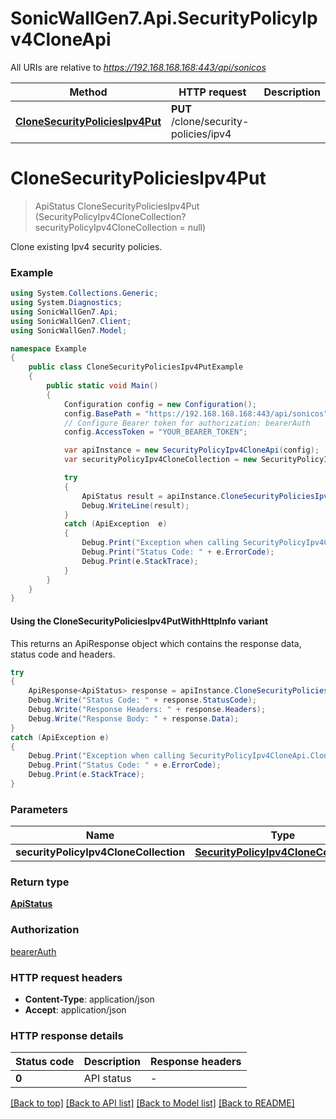# SonicWallGen7.Api.SecurityPolicyIpv4CloneApi

All URIs are relative to *https://192.168.168.168:443/api/sonicos*

| Method | HTTP request | Description |
|--------|--------------|-------------|
| [**CloneSecurityPoliciesIpv4Put**](SecurityPolicyIpv4CloneApi.md#clonesecuritypoliciesipv4put) | **PUT** /clone/security-policies/ipv4 |  |

<a id="clonesecuritypoliciesipv4put"></a>
# **CloneSecurityPoliciesIpv4Put**
> ApiStatus CloneSecurityPoliciesIpv4Put (SecurityPolicyIpv4CloneCollection? securityPolicyIpv4CloneCollection = null)



Clone existing Ipv4 security policies.

### Example
```csharp
using System.Collections.Generic;
using System.Diagnostics;
using SonicWallGen7.Api;
using SonicWallGen7.Client;
using SonicWallGen7.Model;

namespace Example
{
    public class CloneSecurityPoliciesIpv4PutExample
    {
        public static void Main()
        {
            Configuration config = new Configuration();
            config.BasePath = "https://192.168.168.168:443/api/sonicos";
            // Configure Bearer token for authorization: bearerAuth
            config.AccessToken = "YOUR_BEARER_TOKEN";

            var apiInstance = new SecurityPolicyIpv4CloneApi(config);
            var securityPolicyIpv4CloneCollection = new SecurityPolicyIpv4CloneCollection?(); // SecurityPolicyIpv4CloneCollection? |  (optional) 

            try
            {
                ApiStatus result = apiInstance.CloneSecurityPoliciesIpv4Put(securityPolicyIpv4CloneCollection);
                Debug.WriteLine(result);
            }
            catch (ApiException  e)
            {
                Debug.Print("Exception when calling SecurityPolicyIpv4CloneApi.CloneSecurityPoliciesIpv4Put: " + e.Message);
                Debug.Print("Status Code: " + e.ErrorCode);
                Debug.Print(e.StackTrace);
            }
        }
    }
}
```

#### Using the CloneSecurityPoliciesIpv4PutWithHttpInfo variant
This returns an ApiResponse object which contains the response data, status code and headers.

```csharp
try
{
    ApiResponse<ApiStatus> response = apiInstance.CloneSecurityPoliciesIpv4PutWithHttpInfo(securityPolicyIpv4CloneCollection);
    Debug.Write("Status Code: " + response.StatusCode);
    Debug.Write("Response Headers: " + response.Headers);
    Debug.Write("Response Body: " + response.Data);
}
catch (ApiException e)
{
    Debug.Print("Exception when calling SecurityPolicyIpv4CloneApi.CloneSecurityPoliciesIpv4PutWithHttpInfo: " + e.Message);
    Debug.Print("Status Code: " + e.ErrorCode);
    Debug.Print(e.StackTrace);
}
```

### Parameters

| Name | Type | Description | Notes |
|------|------|-------------|-------|
| **securityPolicyIpv4CloneCollection** | [**SecurityPolicyIpv4CloneCollection?**](SecurityPolicyIpv4CloneCollection?.md) |  | [optional]  |

### Return type

[**ApiStatus**](ApiStatus.md)

### Authorization

[bearerAuth](../README.md#bearerAuth)

### HTTP request headers

 - **Content-Type**: application/json
 - **Accept**: application/json


### HTTP response details
| Status code | Description | Response headers |
|-------------|-------------|------------------|
| **0** | API status |  -  |

[[Back to top]](#) [[Back to API list]](../README.md#documentation-for-api-endpoints) [[Back to Model list]](../README.md#documentation-for-models) [[Back to README]](../README.md)

